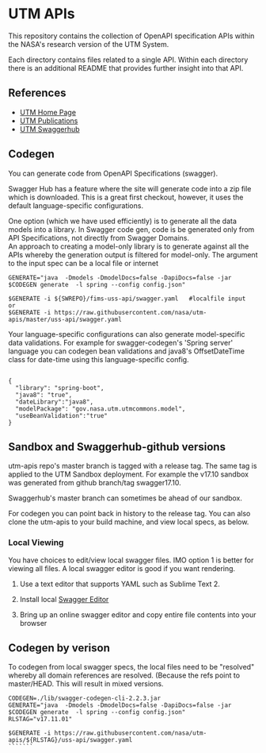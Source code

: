# UTM APIs

This repository contains the collection of OpenAPI specification APIs within the NASA's research version of the UTM System.

Each directory contains files related to a single API.  Within each directory there is an additional README that provides further insight into that API.

## References

- [UTM Home Page](https://utm.arc.nasa.gov/)
- [UTM Publications](https://utm.arc.nasa.gov/documents.shtml)
- [UTM Swaggerhub](https://app.swaggerhub.com/organizations/utm)


## Codegen 

You can generate code from OpenAPI Specifications (swagger).  

Swagger Hub has a feature where the site will generate code into a zip file which is downloaded. 
This is a great first checkout, however, it uses the default language-specific configurations. 

One option (which we have used efficiently) is to generate all the data models into a library.
In Swagger code gen, code is be generated only from API Specifications, not directly from Swagger Domains.  
An approach to creating a model-only library is to generate against all the APIs whereby the generation 
output is filtered for model-only.
The argument to the input spec can be a local file or internet

````````
GENERATE="java  -Dmodels -DmodelDocs=false -DapiDocs=false -jar $CODEGEN generate  -l spring --config config.json"

$GENERATE -i ${SWREPO}/fims-uss-api/swagger.yaml   #localfile input
or
$GENERATE -i https://raw.githubusercontent.com/nasa/utm-apis/master/uss-api/swagger.yaml

````````

Your language-specific configurations can also generate model-specific data validations.
For example for swagger-codegen's 'Spring server' language you can codegen bean validations
and java8's OffsetDateTime class for date-time using this language-specific config. 

````````

{
  "library": "spring-boot",
  "java8": "true",
  "dateLibrary":"java8",
  "modelPackage": "gov.nasa.utm.utmcommons.model",
  "useBeanValidation":"true"
}

````````
## Sandbox and Swaggerhub-github versions


utm-apis repo's master branch is tagged with a release tag.  The same tag is applied to the UTM Sandbox deployment. 
For example the v17.10 sandbox was generated from github branch/tag swagger17.10.

Swaggerhub's master branch can sometimes be ahead of our sandbox.

For codegen you can point back in history to the release tag.  You can also clone the utm-apis to your build machine, and view local specs, as below.



### Local Viewing

You have choices to edit/view local swagger files. IMO option 1 is better for viewing all files.  A local swagger editor is good if you want rendering. 

1. Use a text editor that supports YAML such as Sublime Text 2.

2. Install local [Swagger Editor](https://swagger.io/swagger-editor/)


3. Bring up an online swagger editor and copy entire file contents into your browser


## Codegen by verison

To codegen from local swagger specs, the local files need to be "resolved"  whereby
all domain references are resolved.  (Because the refs point to master/HEAD. This will result in mixed versions. 

`````````
CODEGEN=./lib/swagger-codegen-cli-2.2.3.jar
GENERATE="java  -Dmodels -DmodelDocs=false -DapiDocs=false -jar $CODEGEN generate  -l spring --config config.json"
RLSTAG="v17.11.01"

$GENERATE -i https://raw.githubusercontent.com/nasa/utm-apis/${RLSTAG}/uss-api/swagger.yaml
```````